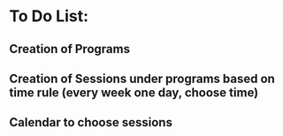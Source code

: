 # To Do List:

## Creation of Programs
## Creation of Sessions under programs based on time rule (every week one day, choose time)
## Calendar to choose sessions
#
